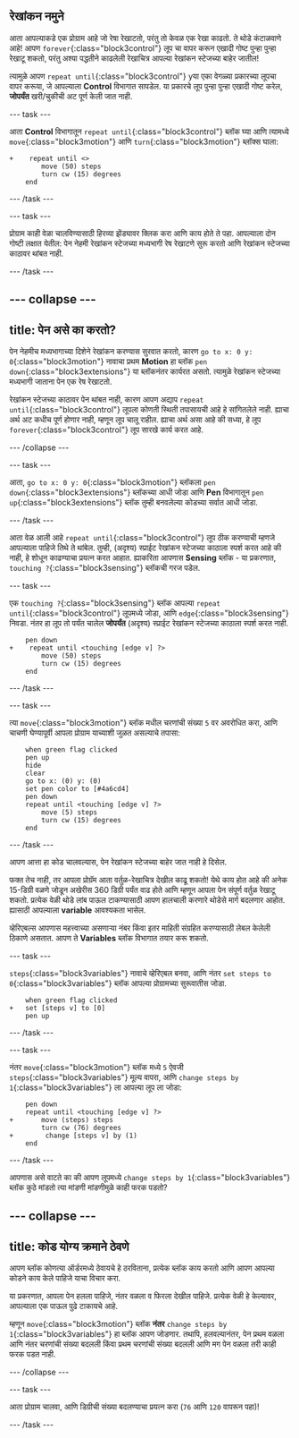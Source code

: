 ## रेखांकन नमुने

आता आपल्याकडे एक प्रोग्राम आहे जो रेषा रेखाटतो, परंतु तो केवळ एक रेखा काढतो. ते थोडे कंटाळवाणे आहे! आपण `forever`{:class="block3control"} लूप चा वापर करून एखादी गोष्ट पुन्हा पुन्हा रेखाटू शकतो, परंतु अश्या पद्धतीने काढलेली रेखाचित्र आपल्या रेखांकन स्टेजच्या बाहेर जातील!

त्यामुळे आपण `repeat until`{:class="block3control"} yया एका वेगळ्या प्रकारच्या लूपचा वापर करूया, जे आपल्याला **Control** विभागात सापडेल. या प्रकारचे लूप पुन्हा पुन्हा एखादी गोष्ट करेल, **जोपर्यंत** खरी/चुकीची अट पूर्ण केली जात नाही.

--- task ---

आता **Control** विभागातून `repeat until`{:class="block3control"} ब्लॉक घ्या आणि त्यामध्ये `move`{:class="block3motion"} आणि `turn`{:class="block3motion"} ब्लॉक्स घाला:

```blocks3
+    repeat until <> 
        move (50) steps
        turn cw (15) degrees
    end
```

--- /task ---

--- task ---

प्रोग्राम काही वेळा चालविण्यासाठी हिरव्या झेंड्यावर क्लिक करा आणि काय होते ते पहा. आपल्याला दोन गोष्टी लक्षात येतील: पेन नेहमी रेखांकन स्टेजच्या मध्यभागी रेष रेखाटणे सुरू करतो आणि रेखांकन स्टेजच्या काठावर थांबत नाही.

--- /task ---

--- collapse ---
---
title: पेन असे का करतो?
---

पेन नेहमीच मध्यभागाच्या दिशेने रेखांकन करण्यास सुरवात करतो, कारण `go to x: 0 y: 0`{:class="block3motion"} नावाचा प्रथम **Motion** हा ब्लॉक `pen down`{:class="block3extensions"} या ब्लॉकनंतर कार्यरत असतो. त्यामुळे रेखांकन स्टेजच्या मध्यभागी जाताना पेन एक रेष रेखाटतो.

रेखांकन स्टेजच्या काठावर पेन थांबत नाही, कारण आपण अद्याप `repeat until`{:class="block3control"} लूपला कोणती स्थिती तपासायची आहे हे सांगितलेले नाही. ह्याचा अर्थ अट कधीच पूर्ण होणार नाही, म्हणून लूप चालू राहील. ह्याचा अर्थ असा आहे की सध्या, हे लूप `forever`{:class="block3control"} लूप सारखे कार्य करत आहे.

--- /collapse ---

--- task ---

आता, `go to x: 0 y: 0`{:class="block3motion"} ब्लॉकला `pen down`{:class="block3extensions"} ब्लॉकच्या आधी जोडा आणि **Pen** विभागातून `pen up`{:class="block3extensions"} ब्लॉक तुम्ही बनवलेल्या कोडच्या सर्वात आधी जोडा.

--- /task ---

आता वेळ आली आहे `repeat until`{:class="block3control"} लूप ठीक करण्याची म्हणजे आपल्याला पाहिजे तिथे ते थांबेल. तुम्ही, (अदृश्य) स्प्राईट रेखांकन स्टेजच्या काठाला स्पर्श करत आहे की नाही, हे शोधून काढण्याचा प्रयत्न करत आहात. ह्याकरिता आपणास **Sensing** ब्लॉक - या प्रकरणात, `touching ?`{:class="block3sensing"} ब्लॉकची गरज पडेल.

--- task ---

एक `touching ?`{:class="block3sensing"} ब्लॉक आपल्या `repeat until`{:class="block3control"} लूपमध्ये जोडा, आणि `edge`{:class="block3sensing"} निवडा. नंतर हा लूप तो पर्यंत चालेल **जोपर्यंत** (अदृश्य) स्प्राईट रेखांकन स्टेजच्या काठाला स्पर्श करत नाही.

```blocks3
    pen down
+    repeat until <touching [edge v] ?> 
        move (50) steps
        turn cw (15) degrees
    end
```

--- /task ---

--- task ---

त्या `move`{:class="block3motion"} ब्लॉक मधील चरणांची संख्या `5` वर अवरोधित करा, आणि चाचणी घेण्यापूर्वी आपला प्रोग्राम याच्याशी जुळत असल्याचे तपासा:

```blocks3
    when green flag clicked
    pen up
    hide
    clear
    go to x: (0) y: (0)
    set pen color to [#4a6cd4]
    pen down
    repeat until <touching [edge v] ?> 
        move (5) steps
        turn cw (15) degrees
    end
```

--- /task ---

आपण आत्ता हा कोड चालवल्यास, पेन रेखांकन स्टेजच्या बाहेर जात नाही हे दिसेल.

फक्त तेच नाही, तर आपला प्रोग्रॅम आता वर्तुळ-रेखाचित्र देखील काढू शकतो! येथे काय होत आहे की अनेक 15-डिग्री वळणे जोडून अखेरीस 360 डिग्री पर्यंत वाढ होते आणि म्हणून आपला पेन संपूर्ण वर्तुळ रेखाटू शकतो. प्रत्येक वेळी थोडे लांब पाऊल टाकण्यासाठी आपण हालचाली करणारे थोडेसे मार्ग बदलणार आहोत. ह्यासाठी आपल्याला **variable** आवश्यकता भासेल.

व्हेरिएबल्स आपणास महत्त्वाच्या असणार्‍या नंबर किंवा इतर माहिती संग्रहित करण्यासाठी लेबल केलेली ठिकाणे असतात. आपण ते **Variables** ब्लॉक विभागात तयार करू शकतो.

--- task ---

`steps`{:class="block3variables"} नावाचे व्हेरिएबल बनवा, आणि नंतर `set steps to 0`{:class="block3variables"} ब्लॉक आपल्या प्रोग्रामच्या सुरूवातीस जोडा.

```blocks3
    when green flag clicked
+   set [steps v] to [0]
    pen up
```

--- /task ---

--- task ---

नंतर `move`{:class="block3motion"} ब्लॉक मध्ये `5` ऐवजी `steps`{:class="block3variables"} मूल्य वापरा, आणि `change steps by 1`{:class="block3variables"} ला आपल्या लूप ला जोडा:

```blocks3
    pen down
    repeat until <touching [edge v] ?> 
+       move (steps) steps
        turn cw (76) degrees
+        change [steps v] by (1)
    end
```

--- /task ---

आपणास असे वाटते का की आपण लूपमध्ये `change steps by 1`{:class="block3variables"} ब्लॉक कुठे मांडतो त्या मांडणी मांडणीमुळे काही फरक पडतो?

--- collapse ---
---
title: कोड योग्य क्रमाने ठेवणे
---

आपण ब्लॉक कोणत्या ऑर्डरमध्ये ठेवायचे हे ठरविताना, प्रत्येक ब्लॉक काय करतो आणि आपण आपल्या कोडने काय केले पाहिजे याचा विचार करा.

या प्रकरणात, आपला पेन हलला पाहिजे, नंतर वळला व फिरला देखील पाहिजे. प्रत्येक वेळी हे केल्यावर, आपल्याला एक पाऊल पुढे टाकायचे आहे.

म्हणून `move`{:class="block3motion"} ब्लॉक **नंतर** `change steps by 1`{:class="block3variables"} हा ब्लॉक आपण जोडणार. तथापि, हलवल्यानंतर, पेन प्रथम वळला आणि नंतर चरणांची संख्या बदलली किंवा प्रथम चरणांची संख्या बदलली आणि मग पेन वळला तरी काही फरक पडत नाही.

--- /collapse ---

--- task ---

आता प्रोग्राम चालवा, आणि डिग्रीची संख्या बदलण्याचा प्रयत्न करा (`76` आणि `120` वापरून पहा)!

--- /task ---